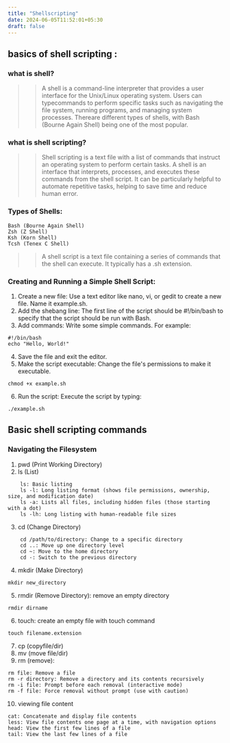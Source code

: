 ```yaml
---
title: "Shellscripting"
date: 2024-06-05T11:52:01+05:30
draft: false
---
```

## basics of shell scripting : 
### what is shell?
>> A shell is a command-line interpreter that provides a user interface for the Unix/Linux operating system. Users can typecommands to perform specific tasks such as navigating the file system, running programs, and managing system processes. Thereare different types of shells, with Bash (Bourne Again Shell) being one of the most popular.

### what is shell scripting?
>> Shell scripting is a text file with a list of commands that instruct an operating system to perform certain tasks. A shell is an interface that interprets, processes, and executes these commands from the shell script. It can be particularly helpful to automate repetitive tasks, helping to save time and reduce human error. 

### Types of Shells:

    Bash (Bourne Again Shell)
    Zsh (Z Shell)
    Ksh (Korn Shell)
    Tcsh (Tenex C Shell)

>> A shell script is a text file containing a series of commands that the shell can execute. It typically has a .sh extension.

### Creating and Running a Simple Shell Script:
1. Create a new file: Use a text editor like nano, vi, or gedit to create a new file. Name it example.sh.
2. Add the shebang line: The first line of the script should be #!/bin/bash to specify that the script should be run with Bash.
3. Add commands: Write some simple commands. For example:
```
#!/bin/bash
echo "Hello, World!"
```
4. Save the file and exit the editor.
5. Make the script executable: Change the file's permissions to make it executable.
```
chmod +x example.sh
```
6. Run the script: Execute the script by typing:
```
./example.sh
```
## Basic shell scripting commands

### Navigating the Filesystem
1. pwd (Print Working Directory)
2. ls (List)
```
    ls: Basic listing
    ls -l: Long listing format (shows file permissions, ownership, size, and modification date)
    ls -a: Lists all files, including hidden files (those starting with a dot)
    ls -lh: Long listing with human-readable file sizes
```
3. cd (Change Directory)
```
    cd /path/to/directory: Change to a specific directory
    cd ..: Move up one directory level
    cd ~: Move to the home directory
    cd -: Switch to the previous directory
```
4. mkdir (Make Directory)
```
mkdir new_directory
```
5. rmdir (Remove Directory):
remove an empty directory
```
rmdir dirname
```

6. touch: create an empty file with touch command
```
touch filename.extension
```
7. cp (copyfile/dir)
8. mv (move file/dir)
9. rm (remove):
```
rm file: Remove a file
rm -r directory: Remove a directory and its contents recursively
rm -i file: Prompt before each removal (interactive mode)
rm -f file: Force removal without prompt (use with caution)
```
10. viewing file content
```
cat: Concatenate and display file contents
less: View file contents one page at a time, with navigation options
head: View the first few lines of a file
tail: View the last few lines of a file
```

